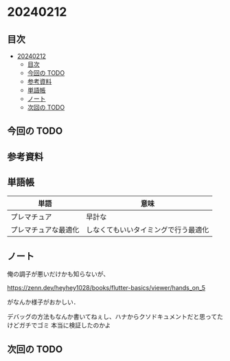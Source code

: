 # 20240212

## 目次

- [20240212](#20240212)
  - [目次](#目次)
  - [今回の TODO](#今回の-todo)
  - [参考資料](#参考資料)
  - [単語帳](#単語帳)
  - [ノート](#ノート)
  - [次回の TODO](#次回の-todo)

## 今回の TODO

## 参考資料

## 単語帳

| 単語                 | 意味                                 |
| -------------------- | ------------------------------------ |
| プレマチュア         | 早計な                               |
| プレマチュアな最適化 | しなくてもいいタイミングで行う最適化 |

## ノート

俺の調子が悪いだけかも知らないが、

https://zenn.dev/heyhey1028/books/flutter-basics/viewer/hands_on_5

がなんか様子がおかしい．

デバッグの方法もなんか書いてねぇし、ハナからクソドキュメントだと思ってたけどガチでゴミ
本当に検証したのかよ

## 次回の TODO
